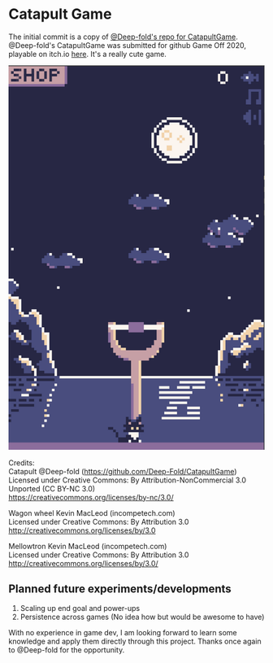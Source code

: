 # Catapult Game
 
The initial commit is a copy of [@Deep-fold's repo for CatapultGame](https://github.com/Deep-Fold/CatapultGame).
@Deep-fold's CatapultGame was submitted for github Game Off 2020, playable on itch.io [here](https://deep-fold.itch.io/catapult). 
It's a really cute game.

![Screenshot](Catapult/images/UI.png)

Credits:
<br>Catapult @Deep-fold (https://github.com/Deep-Fold/CatapultGame)
<br>Licensed under Creative Commons: By Attribution-NonCommercial 3.0 Unported (CC BY-NC 3.0)
<br>https://creativecommons.org/licenses/by-nc/3.0/

Wagon wheel Kevin MacLeod (incompetech.com)
<br>Licensed under Creative Commons: By Attribution 3.0
<br>http://creativecommons.org/licenses/by/3.0

Mellowtron Kevin MacLeod (incompetech.com)
<br>Licensed under Creative Commons: By Attribution 3.0
<br>http://creativecommons.org/licenses/by/3.0/

## Planned future experiments/developments
1. Scaling up end goal and power-ups
1. Persistence across games (No idea how but would be awesome to have)

With no experience in game dev, I am looking forward to learn some knowledge and apply them directly
through this project. Thanks once again to @Deep-fold for the opportunity. 
